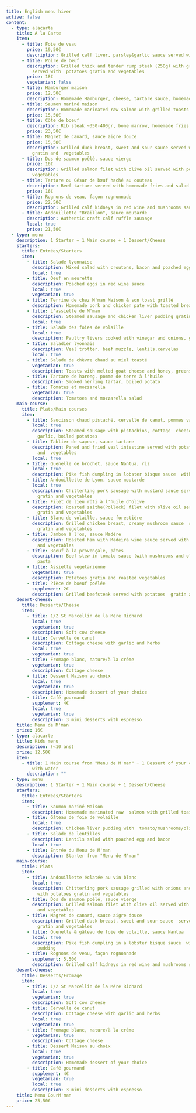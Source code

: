 ```yaml
---
title: English menu hiver
active: false
content:
  - type: alacarte
    title: A la Carte
    item:
      - title: Foie de veau
        price: 19,50€
        description: Grilled calf liver, parsley&garlic sauce served with mashed potatoes
      - title: Poire de bœuf
        description: Grilled thick and tender rump steak (250g) with grilled shallots
          served with  potatoes gratin and vegetables
        price: 18€
        vegetarian: false
      - title: Hamburger maison
        price: 12,50€
        description: Homemade Hamburger, cheese, tartare sauce, homemade fries and salad
      - title: Saumon mariné maison
        description: Homemade marinated raw salmon with grilled toasts
        price: 15,50€
      - title: Côte de boeuf
        description: Rib steak ~350-400gr, bone marrow, homemade fries
        price: 23,50€
      - title: Magret de canard, sauce aigre douce
        price: 15,50€
        description: Grilled duck breast, sweet and sour sauce served with potatoes
          gratin and  vegetables
      - title: Dos de saumon poêlé, sauce vierge
        price: 16€
        description: Grilled salmon filet with olive oil served with potatoes gratin and
          vegetables
      - title: Tartare ou César de bœuf haché au couteau
        description: Beef tartare served with homemade fries and salad
        price: 16€
      - title: Rognons de veau, façon rognonnade
        price: 22,50€
        description: Grilled calf kidneys in red wine and mushrooms sauce
      - title: Andouillette "Braillon", sauce moutarde
        description: Authentic craft calf ruffle sausage
        local: true
        price: 21,50€
  - type: menu
    description: 1 Starter + 1 Main course + 1 Dessert/Cheese
    starters:
      title: Entrées/Starters
      item:
        - title: Salade lyonnaise
          description: Mixed salad with croutons, bacon and poached egg
          local: true
        - title: Oeuf en meurette
          description: Poached eggs in red wine sauce
          local: true
          vegetarian: true
        - title: Terrine de chez M'man Maison & son toast grillé
          description: Homemade pork and chicken pate with toasted bread
        - title: L'assiette de M'man
          description: Steamed sausage and chicken liver pudding gratinated
          local: true
        - title: Salade des foies de volaille
          local: true
          description: Paultry livers cooked with vinegar and onions, greens
        - title: Saladier lyonnais
          description: Veal trotter, beef muzzle, lentils,cervelas
          local: true
        - title: Salade de chèvre chaud au miel toasté
          vegetarian: true
          description: Toasts with melted goat cheese and honey, greens
        - title: Tartare de hareng, pomme de terre à l'huile
          description: Smoked herring tartar, boiled potato
        - title: Tomates et mozzarella
          vegetarian: true
          description: Tomatoes and mozzarella salad
    main-course:
      title: Plats/Main courses
      item:
        - title: Saucisson chaud pistaché, cervelle de canut, pommes vapeurs
          local: true
          description: Steamed sausage with pistachios, cottage  cheese with herbs and
            garlic, boiled potatoes
        - title: Tablier de sapeur, sauce tartare
          description: Paned and fried veal intestine served with potatoes gratin
            and  vegetables
          local: true
        - title: Quenelle de brochet, sauce Nantua, riz
          local: true
          description: Pike fish dumpling in lobster bisque sauce  with white rice
        - title: Andouillette de Lyon, sauce moutarde
          local: true
          description: Chitterling pork sausage with mustard sauce served  with potatoes
            gratin and vegetables
        - title: Filet de lieu rôti à l'huile d'olive
          description: Roasted saithe(Pollock) filet with olive oil served with  potatoes
            gratin and vegetables
        - title: Blanc de volaille, sauce forestière
          description: Grilled chicken breast, creamy mushroom sauce  served with potatoes
            gratin and vegetables
        - title: Jambon à l'os, sauce Madère
          description: Roasted ham with Madeira wine sauce served with  potatoes gratin
            and vegetables
        - title: Boeuf à la provençale, pâtes
          description: Beef stew in tomato sauce (with mushrooms and olives), served with
            pasta
        - title: Assiette végétarienne
          vegetarian: true
          description: Potatoes gratin and roasted vegetables
        - title: Pièce de boeuf poêlée
          supplement: 2€
          description: Grilled beefsteak served with potatoes  gratin and vegetables
    desert-cheese:
      title: Desserts/Cheese
      item:
        - title: 1/2 St Marcellin de la Mère Richard
          local: true
          vegetarian: true
          description: Soft cow cheese
        - title: Cervelle de canut
          description: Cottage cheese with garlic and herbs
          local: true
          vegetarian: true
        - title: Fromage blanc, nature/à la crème
          vegetarian: true
          description: Cottage cheese
        - title: Dessert Maison au choix
          local: true
          vegetarian: true
          description: Homemade dessert of your choice
        - title: Café gourmand
          supplement: 4€
          local: true
          vegetarian: true
          description: 3 mini desserts with espresso
    title: Menu de M'man
    price: 16€
  - type: alacarte
    title: Kids menu
    description: (<10 ans)
    price: 12,50€
    item:
      - title: 1 Main course from "Menu de M'man" + 1 Dessert of your choice + 1 Sirop
          with water
        description: ""
  - type: menu
    description: 1 Starter + 1 Main course + 1 Dessert/Cheese
    starters:
      title: Entrées/Starters
      item:
        - title: Saumon mariné Maison
          description: Homemade marinated raw  salmon with grilled toasts
        - title: Gâteau de foie de volaille
          local: true
          description: Chicken liver pudding with  tomato/mushrooms/olives sauce
        - title: Salade de lentilles
          description: Lentils salad with poached egg and bacon
          local: true
        - title: Entrée du Menu de M'man
          description: Starter from "Menu de M'man"
    main-course:
      title: Plats
      item:
        - title: Andouillette éclatée au vin blanc
          local: true
          description: Chitterling pork sausage grilled with onions and  white wine served
            with potatoes gratin and vegetables
        - title: Dos de saumon poêlé, sauce vierge
          description: Grilled salmon filet with olive oil served with  potatoes gratin
            and vegetables
        - title: Magret de canard, sauce aigre douce
          description: Grilled duck breast, sweet and sour sauce  served with potatoes
            gratin and vegetables
        - title: Quenelle & gâteau de foie de volaille, sauce Nantua
          local: true
          description: Pike fish dumpling in a lobster bisque sauce  with chicken liver
            pudding
        - title: Rognons de veau, façon rognonnade
          supplement: 5,50€
          description: Grilled calf kidneys in red wine and mushrooms sauce
    desert-cheese:
      title: Desserts/Fromage
      item:
        - title: 1/2 St Marcellin de la Mère Richard
          local: true
          vegetarian: true
          description: Soft cow cheese
        - title: Cervelle de canut
          description: Cottage cheese with garlic and herbs
          local: true
          vegetarian: true
        - title: Fromage blanc, nature/à la crème
          vegetarian: true
          description: Cottage cheese
        - title: Dessert Maison au choix
          local: true
          vegetarian: true
          description: Homemade dessert of your choice
        - title: Café gourmand
          supplement: 4€
          vegetarian: true
          local: true
          description: 3 mini desserts with espresso
    title: Menu GourM'man
    price: 25,50€
---
```

